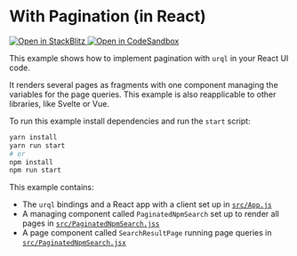 # With Pagination (in React)

<p>
  <a href="https://stackblitz.com/github/urql-graphql/urql/tree/main/examples/with-pagination">
    <img
      alt="Open in StackBlitz"
      src="https://img.shields.io/badge/open_in_stackblitz-1269D3?logo=stackblitz&style=for-the-badge"
    />
  </a>
  <a
  href="https://codesandbox.io/p/sandbox/github/urql-graphql/urql/tree/main/examples/with-pagination">
    <img
      alt="Open in CodeSandbox"
      src="https://img.shields.io/badge/open_in_codesandbox-151515?logo=codesandbox&style=for-the-badge"
    />
  </a>
</p>

This example shows how to implement pagination with `urql` in your React UI code.

It renders several pages as fragments with one component managing the variables
for the page queries. This example is also reapplicable to other libraries,
like Svelte or Vue.

To run this example install dependencies and run the `start` script:

```sh
yarn install
yarn run start
# or
npm install
npm run start
```

This example contains:

- The `urql` bindings and a React app with a client set up in [`src/App.js`](src/App.jsx)
- A managing component called `PaginatedNpmSearch` set up to render all pages in [`src/PaginatedNpmSearch.jss`](src/PaginatedNpmSearch.jsx)
- A page component called `SearchResultPage` running page queries in [`src/PaginatedNpmSearch.jsx`](src/PaginatedNpmSearch.jsx)
